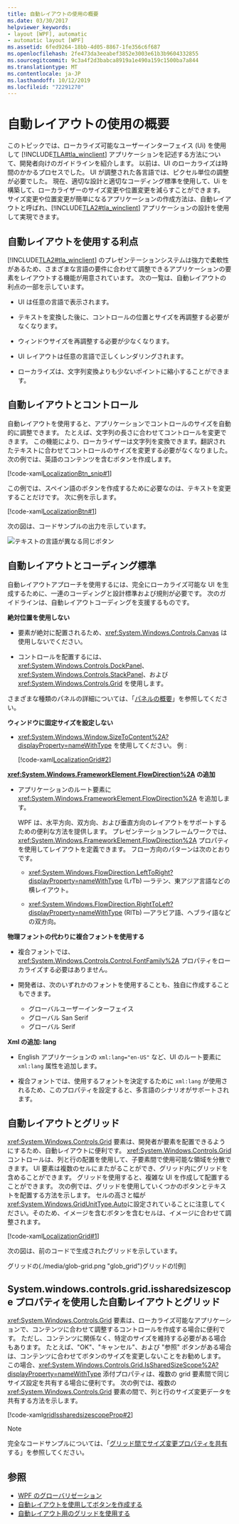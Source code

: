 ```yaml
---
title: 自動レイアウトの使用の概要
ms.date: 03/30/2017
helpviewer_keywords:
- layout [WPF], automatic
- automatic layout [WPF]
ms.assetid: 6fed9264-18bb-4d05-8867-1fe356c6f687
ms.openlocfilehash: 2fe473da3eeabef3852e3003e61b3b9604332855
ms.sourcegitcommit: 9c3a4f2d3babca8919a1e490a159c1500ba7a844
ms.translationtype: MT
ms.contentlocale: ja-JP
ms.lasthandoff: 10/12/2019
ms.locfileid: "72291270"
---
```

# <a name="use-automatic-layout-overview"></a>自動レイアウトの使用の概要

このトピックでは、ローカライズ可能なユーザーインターフェイス (Ui) を使用して [!INCLUDE[TLA#tla_winclient](../../../../includes/tlasharptla-winclient-md.md)] アプリケーションを記述する方法について、開発者向けのガイドラインを紹介します。 以前は、UI のローカライズは時間のかかるプロセスでした。 UI が調整された各言語では、ピクセル単位の調整が必要でした。 現在、適切な設計と適切なコーディング標準を使用して、Ui を構築して、ローカライザーのサイズ変更や位置変更を減らすことができます。 サイズ変更や位置変更が簡単になるアプリケーションの作成方法は、自動レイアウトと呼ばれ、[!INCLUDE[TLA2#tla_winclient](../../../../includes/tla2sharptla-winclient-md.md)] アプリケーションの設計を使用して実現できます。

<a name="advantages_of_autolayout"></a>

## <a name="advantages-of-using-automatic-layout"></a>自動レイアウトを使用する利点

[!INCLUDE[TLA2#tla_winclient](../../../../includes/tla2sharptla-winclient-md.md)] のプレゼンテーションシステムは強力で柔軟性があるため、さまざまな言語の要件に合わせて調整できるアプリケーションの要素をレイアウトする機能が用意されています。 次の一覧は、自動レイアウトの利点の一部を示しています。

- UI は任意の言語で表示されます。

- テキストを変換した後に、コントロールの位置とサイズを再調整する必要がなくなります。

- ウィンドウサイズを再調整する必要が少なくなります。

- UI レイアウトは任意の言語で正しくレンダリングされます。

- ローカライズは、文字列変換よりも少ないポイントに縮小することができます。

<a name="autolayout_controls"></a>

## <a name="automatic-layout-and-controls"></a>自動レイアウトとコントロール

自動レイアウトを使用すると、アプリケーションでコントロールのサイズを自動的に調整できます。 たとえば、文字列の長さに合わせてコントロールを変更できます。 この機能により、ローカライザーは文字列を変換できます。翻訳されたテキストに合わせてコントロールのサイズを変更する必要がなくなりました。 次の例では、英語のコンテンツを含むボタンを作成します。

[!code-xaml[LocalizationBtn_snip#1](~/samples/snippets/csharp/VS_Snippets_Wpf/LocalizationBtn_snip/CS/Pane1.xaml#1)]

この例では、スペイン語のボタンを作成するために必要なのは、テキストを変更することだけです。 次に例を示します。

[!code-xaml[LocalizationBtn#1](~/samples/snippets/csharp/VS_Snippets_Wpf/LocalizationBtn/CS/Pane1.xaml#1)]

次の図は、コードサンプルの出力を示しています。

![テキストの言語が異なる同じボタン](./media/use-automatic-layout-overview/auto-resizable-button.png)

<a name="autolayout_coding"></a>

## <a name="automatic-layout-and-coding-standards"></a>自動レイアウトとコーディング標準

自動レイアウトアプローチを使用するには、完全にローカライズ可能な UI を生成するために、一連のコーディングと設計標準および規則が必要です。 次のガイドラインは、自動レイアウトコーディングを支援するものです。

**絶対位置を使用しない**

- 要素が絶対に配置されるため、<xref:System.Windows.Controls.Canvas> は使用しないでください。

- コントロールを配置するには、<xref:System.Windows.Controls.DockPanel>、<xref:System.Windows.Controls.StackPanel>、および <xref:System.Windows.Controls.Grid> を使用します。

さまざまな種類のパネルの詳細については、「[パネルの概要](../controls/panels-overview.md)」を参照してください。

**ウィンドウに固定サイズを設定しない**

- <xref:System.Windows.Window.SizeToContent%2A?displayProperty=nameWithType> を使用してください。 例 :

  [!code-xaml[LocalizationGrid#2](~/samples/snippets/csharp/VS_Snippets_Wpf/LocalizationGrid/CS/Pane1.xaml#2)]

**<xref:System.Windows.FrameworkElement.FlowDirection%2A> の追加**

- アプリケーションのルート要素に <xref:System.Windows.FrameworkElement.FlowDirection%2A> を追加します。

  WPF は、水平方向、双方向、および垂直方向のレイアウトをサポートするための便利な方法を提供します。 プレゼンテーションフレームワークでは、<xref:System.Windows.FrameworkElement.FlowDirection%2A> プロパティを使用してレイアウトを定義できます。 フロー方向のパターンは次のとおりです。

  - <xref:System.Windows.FlowDirection.LeftToRight?displayProperty=nameWithType> (LrTb) —ラテン、東アジア言語などの横レイアウト。

  - <xref:System.Windows.FlowDirection.RightToLeft?displayProperty=nameWithType> (RlTb) —アラビア語、ヘブライ語などの双方向。

**物理フォントの代わりに複合フォントを使用する**

- 複合フォントでは、<xref:System.Windows.Controls.Control.FontFamily%2A> プロパティをローカライズする必要はありません。

- 開発者は、次のいずれかのフォントを使用することも、独自に作成することもできます。

  - グローバルユーザーインターフェイス
  - グローバル San Serif
  - グローバル Serif

**Xml の追加: lang**

- English アプリケーションの `xml:lang="en-US"` など、UI のルート要素に `xml:lang` 属性を追加します。

- 複合フォントでは、使用するフォントを決定するために `xml:lang` が使用されるため、このプロパティを設定すると、多言語のシナリオがサポートされます。

<a name="autolay_grids"></a>

## <a name="automatic-layout-and-grids"></a>自動レイアウトとグリッド

<xref:System.Windows.Controls.Grid> 要素は、開発者が要素を配置できるようにするため、自動レイアウトに便利です。 <xref:System.Windows.Controls.Grid> コントロールは、列と行の配置を使用して、子要素間で使用可能な領域を分散できます。 UI 要素は複数のセルにまたがることができ、グリッド内にグリッドを含めることができます。 グリッドを使用すると、複雑な UI を作成して配置することができます。 次の例では、グリッドを使用していくつかのボタンとテキストを配置する方法を示します。 セルの高さと幅が <xref:System.Windows.GridUnitType.Auto>に設定されていることに注意してください。そのため、イメージを含むボタンを含むセルは、イメージに合わせて調整されます。

[!code-xaml[LocalizationGrid#1](~/samples/snippets/csharp/VS_Snippets_Wpf/LocalizationGrid/CS/Pane1.xaml#1)]

次の図は、前のコードで生成されたグリッドを示しています。

グリッドの(./media/glob-grid.png "glob_grid")グリッドの![例]

<a name="autolay_grids_issharedsizescope"></a>

## <a name="automatic-layout-and-grids-using-the-issharedsizescope-property"></a>System.windows.controls.grid.issharedsizescope プロパティを使用した自動レイアウトとグリッド

<xref:System.Windows.Controls.Grid> 要素は、ローカライズ可能なアプリケーションで、コンテンツに合わせて調整するコントロールを作成する場合に便利です。 ただし、コンテンツに関係なく、特定のサイズを維持する必要がある場合もあります。 たとえば、"OK"、"キャンセル"、および "参照" ボタンがある場合は、コンテンツに合わせてボタンのサイズを変更しないことをお勧めします。 この場合、<xref:System.Windows.Controls.Grid.IsSharedSizeScope%2A?displayProperty=nameWithType> 添付プロパティは、複数の grid 要素間で同じサイズ設定を共有する場合に便利です。 次の例では、複数の <xref:System.Windows.Controls.Grid> 要素の間で、列と行のサイズ変更データを共有する方法を示します。

[!code-xaml[gridIssharedsizescopeProp#2](~/samples/snippets/csharp/VS_Snippets_Wpf/gridIssharedsizescopeProp/CSharp/Window1.xaml#2)]

> [!NOTE]
> 完全なコードサンプルについては、「[グリッド間でサイズ変更プロパティを共有](../controls/how-to-share-sizing-properties-between-grids.md)する」を参照してください。

## <a name="see-also"></a>参照

- [WPF のグローバリゼーション](globalization-for-wpf.md)
- [自動レイアウトを使用してボタンを作成する](how-to-use-automatic-layout-to-create-a-button.md)
- [自動レイアウト用のグリッドを使用する](how-to-use-a-grid-for-automatic-layout.md)
